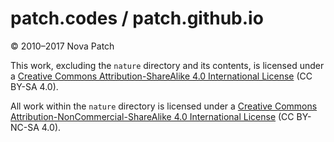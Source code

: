 # patch.codes / patch.github.io

© 2010–2017 Nova Patch

This work, excluding the `nature` directory and its contents, is licensed under
a [Creative Commons Attribution-ShareAlike 4.0 International
License](http://creativecommons.org/licenses/by-sa/4.0/) (CC BY-SA 4.0).

All work within the `nature` directory is licensed under a [Creative Commons
Attribution-NonCommercial-ShareAlike 4.0 International
License](http://creativecommons.org/licenses/by-nc-sa/4.0/) (CC BY-NC-SA 4.0).
